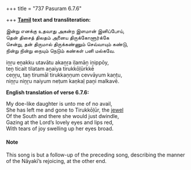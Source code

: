 +++
title = "737 Pasuram 6.7.6"

+++
**[Tamil](/definition/tamil#history "show Tamil definitions") text and transliteration:**

இன்று எனக்கு உதவாது அகன்ற இளமான் இனிப்போய்,  
தென் திசைத் திலதம் அனைய திருக்கோளூர்க்கே  
சென்று, தன் திருமால் திருக்கண்ணும் செவ்வாயும் கண்டு,  
நின்று நின்று நையும் நெடும் கண்கள் பனி மல்கவே.

iṉṟu eṉakku utavātu akaṉṟa iḷamāṉ iṉippōy,  
teṉ ticait tilatam aṉaiya tirukkōḷūrkkē  
ceṉṟu, taṉ tirumāl tirukkaṇṇum cevvāyum kaṇṭu,  
niṉṟu niṉṟu naiyum neṭum kaṇkaḷ paṉi malkavē.

**English translation of verse 6.7.6:**

My doe-like daughter is unto me of no avail,  
She has left me and gone to Tirukkōḷūr, the [jewel](/definition/jewel#history "show jewel definitions")  
Of the South and there she would just dwindle,  
Gazing at the Lord’s lovely eyes and lips red,  
With tears of joy swelling up her eyes broad.

#### Note

This song is but a follow-up of the preceding song, describing the manner of the Nāyakī’s rejoicing, at the other end.


